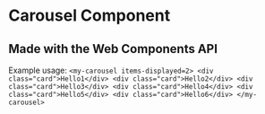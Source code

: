# Carousel Component
## Made with the Web Components API
Example usage:
`
<my-carousel items-displayed=2>
    <div class="card">Hello1</div>
    <div class="card">Hello2</div>
    <div class="card">Hello3</div>
    <div class="card">Hello4</div>
    <div class="card">Hello5</div>
    <div class="card">Hello6</div>
</my-carousel>
`